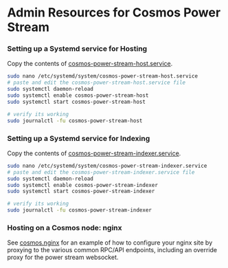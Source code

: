 # Admin Resources for Cosmos Power Stream


### Setting up a Systemd service for Hosting

Copy the contents of [cosmos-power-stream-host.service](cosmos-power-stream-host.service).

```bash
sudo nano /etc/systemd/system/cosmos-power-stream-host.service
# paste and edit the cosmos-power-stream-host.service file
sudo systemctl daemon-reload
sudo systemctl enable cosmos-power-stream-host
sudo systemctl start cosmos-power-stream-host

# verify its working
sudo journalctl -fu cosmos-power-stream-host
```


### Setting up a Systemd service for Indexing

Copy the contents of [cosmos-power-stream-indexer.service](cosmos-power-stream-indexer.service).

```bash
sudo nano /etc/systemd/system/cosmos-power-stream-indexer.service
# paste and edit the cosmos-power-stream-indexer.service file
sudo systemctl daemon-reload
sudo systemctl enable cosmos-power-stream-indexer
sudo systemctl start cosmos-power-stream-indexer

# verify its working
sudo journalctl -fu cosmos-power-stream-indexer
```


### Hosting on a Cosmos node: nginx

See [cosmos.nginx](cosmos.nginx) for an example of how to configure your nginx site by proxying to the various common RPC/API endpoints, including an override proxy for the power stream websocket.


